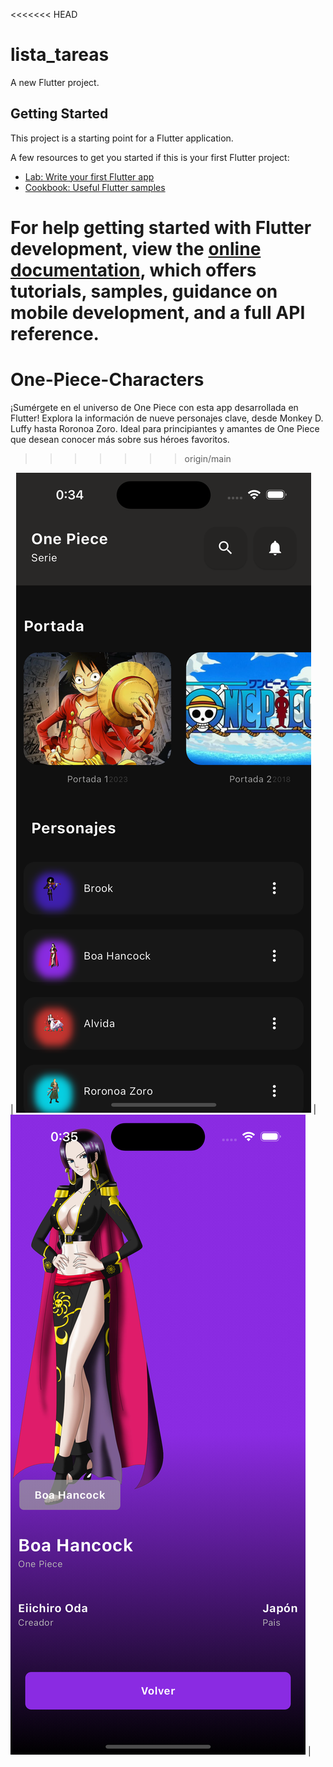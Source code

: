 <<<<<<< HEAD
# lista_tareas

A new Flutter project.

## Getting Started

This project is a starting point for a Flutter application.

A few resources to get you started if this is your first Flutter project:

- [Lab: Write your first Flutter app](https://docs.flutter.dev/get-started/codelab)
- [Cookbook: Useful Flutter samples](https://docs.flutter.dev/cookbook)

For help getting started with Flutter development, view the
[online documentation](https://docs.flutter.dev/), which offers tutorials,
samples, guidance on mobile development, and a full API reference.
=======
# One-Piece-Characters
¡Sumérgete en el universo de One Piece con esta app desarrollada en Flutter! Explora la información de nueve personajes clave, desde Monkey D. Luffy hasta Roronoa Zoro. Ideal para principiantes y amantes de One Piece que desean conocer más sobre sus héroes favoritos.
>>>>>>> origin/main


|  ![Screen Home](assets/ImageAppEnd/screen_1.png)  |  ![Screen Character](assets/ImageAppEnd/screen_2.png)  |
